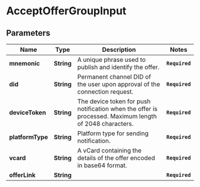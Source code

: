 # AcceptOfferGroupInput
## Parameters

| Name | Type | Description | Notes |
|------------ | ------------- | ------------- | -------------|
| **mnemonic** | **String** | A unique phrase used to publish and identify the offer. | **`Required`**   |
| **did** | **String** | Permanent channel DID of the user upon approval of the connection request. | **`Required`**   |
| **deviceToken** | **String** | The device token for push notification when the offer is processed.  Maximum length of 2048 characters. | **`Required`**   |
| **platformType** | **String** | Platform type for sending notification. | **`Required`**   |
| **vcard** | **String** | A vCard containing the details of the offer encoded in base64 format. | **`Required`**   |
| **offerLink** | **String** |  | **`Required`**   |

